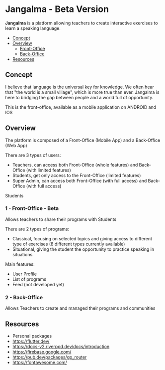 # Jangalma - Beta Version

**Jangalma** is a platform allowing teachers to create interactive exercises to learn a speaking language.

- [Concept](#Concept)
- [Overview](#Overview)
  - [Front-Office](#Front-Office)
  - [Back-Office](#Back-Office)
- [Resources](#Resources)


## Concept
I believe that language is the universal key for knowledge. 
We often hear that "the world is a small village", which is more true than ever.
Jangalma is here to bridging the gap between people and a world full of opportunity. 

This is the front-office, available as a mobile application on ANDROID and IOS

## Overview
The platform is composed of a Front-Office (Mobile App) and a Back-Office (Web App)

There are 3 types of users:
- Teachers, can access both Front-Office (whole features) and Back-Office (with limited features)
- Students, get only access to the Front-Office (limited features)
- Super Admin, can access both Front-Office (with full access) and Back-Office (with full access)

Students 

### 1 - Front-Office - Beta
Allows teachers to share their programs with Students

There are 2 types of programs:
- Classical, focusing on selected topics and giving access to different type of exercises (8 different types currently available)
- Situational, giving the student the opportunity to practice speaking in situations.

Main features:
- User Profile
- List of programs
- Feed (not developed yet)

### 2 - Back-Office
Allows Teachers to create and managed their programs and communities

## Resources

- Personal packages
- https://flutter.dev/
- https://docs-v2.riverpod.dev/docs/introduction
- https://firebase.google.com/
- https://pub.dev/packages/go_router
- https://fontawesome.com/
